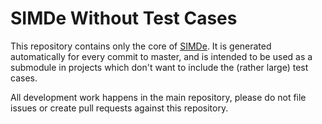# SIMDe Without Test Cases

This repository contains only the core of
[SIMDe](https://github.com/simd-everywhere/simde).
It is generated automatically for every commit to master, and is
intended to be used as a submodule in projects which don't want to
include the (rather large) test cases.

All development work happens in the main repository, please do not
file issues or create pull requests against this repository.
